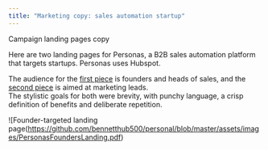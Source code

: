 ```yaml
---
title: "Marketing copy: sales automation startup"
---
```


Campaign landing pages copy 

Here are two landing pages for Personas, a B2B sales automation platform that targets startups. Personas uses Hubspot. 

The audience for the [first piece](https://github.com/bennetthub500/personal/blob/master/assets/images/PersonasFoundersLanding.pdf) is founders and heads of sales, and the [second piece](https://github.com/bennetthub500/personal/blob/master/assets/images/PersonasMktgLanding.pdf) is aimed at marketing leads.  <br /> 
The stylistic goals for both were brevity, with punchy language, a crisp definition of benefits and deliberate repetition. 


![Founder-targeted landing page(https://github.com/bennetthub500/personal/blob/master/assets/images/PersonasFoundersLanding.pdf)
